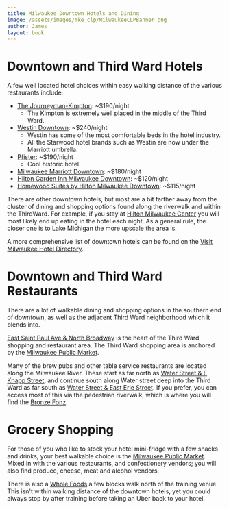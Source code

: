 ```yaml
---
title: Milwaukee Downtown Hotels and Dining
image: /assets/images/mke_clp/MilwaukeeCLPBanner.png
author: James
layout: book
---
```

# Downtown and Third Ward Hotels

A few well located hotel choices within easy walking distance of the various restaurants include:

- [The Journeyman-Kimpton](https://www.journeymanhotel.com/): ~$190/night
	- The Kimpton is extremely well placed in the middle of the Third Ward.
- [Westin Downtown](https://www.marriott.com/en-us/hotels/mkeiw-the-westin-milwaukee/overview/): ~$240/night
	- Westin has some of the most comfortable beds in the hotel industry. 
	- All the Starwood hotel brands such as Westin are now under the Marriott umbrella.
- [Pfister](https://www.thepfisterhotel.com/): ~$190/night
	- Cool historic hotel.
- [Milwaukee Marriott Downtown](https://www.marriott.com/en-us/hotels/mkedn-milwaukee-marriott-downtown/overview/): ~$180/night
- [Hilton Garden Inn Milwaukee Downtown](https://www.hilton.com/en/hotels/mkemdgi-hilton-garden-inn-milwaukee-downtown/): ~$120/night
- [Homewood Suites by Hilton Milwaukee Downtown](https://www.hilton.com/en/hotels/mkedohw-homewood-suites-milwaukee-downtown/): ~$115/night

There are other downtown hotels, but most are a bit farther away from the cluster of dining and shopping options found along the riverwalk and within the ThirdWard. For example, if you stay at [Hilton Milwaukee Center](https://www.hilton.com/en/hotels/mkemhhf-hilton-milwaukee-city-center/) you will most likely end up eating in the hotel each night. As a general rule, the closer one is to Lake Michigan the more upscale the area is.

A more comprehensive list of downtown hotels can be found on the [Visit Milwaukee Hotel Directory](https://www.visitmilwaukee.org/plan-a-visit/places-to-stay/downtown-hotel-directory/). 

# Downtown and Third Ward Restaurants

There are a lot of walkable dining and shopping options in the southern end of downtown, as well as the adjacent Third Ward neighborhood which it blends into.

[East Saint Paul Ave & North Broadway](https://goo.gl/maps/iNyirDp4VWs5Hbt19) is the heart of the Third Ward shopping and restaurant area. The Third Ward shopping area is anchored by the [Milwaukee Public Market](https://milwaukeepublicmarket.org/).

Many of the brew pubs and other table service restaurants are located along the Milwaukee River. These start as far north as [Water Street & E Knapp Street](https://goo.gl/maps/MazcREr3RX2aivV88), and continue south along Water street deep into the Third Ward as far south as [Water Street & East Erie Street](https://goo.gl/maps/br7TjuJjV6d5mGMh7). If you prefer, you can access most of this via the pedestrian riverwalk, which is where you will find the [Bronze Fonz](https://goo.gl/maps/qFHV1ad5Y9veMfrf8).

# Grocery Shopping

For those of you who like to stock your hotel mini-fridge with a few snacks and drinks, your best walkable choice is the [Milwaukee Public Market](https://milwaukeepublicmarket.org/). Mixed in with the various restaurants, and confectionery vendors; you will also find produce, cheese, meat and alcohol vendors.

There is also a [Whole Foods](https://goo.gl/maps/ZdyW9mMnhs1vQQ2W9) a few blocks walk north of the training venue. This isn't within walking distance of the downtown hotels, yet you could always stop by after training before taking an Uber back to your hotel.


